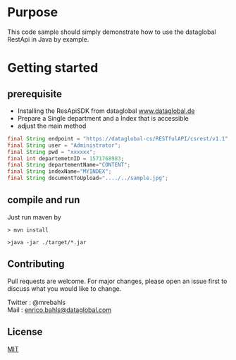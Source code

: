 # Purpose

This code sample should simply demonstrate how to use the dataglobal RestApi
in Java by example.

# Getting started
## prerequisite

* Installing the ResApiSDK from dataglobal www.dataglobal.de
* Prepare a Single department and a Index that is accessible
* adjust the main method

```java
final String endpoint = "https://dataglobal-cs/RESTfulAPI/csrest/v1.1";
final String user = "Administrator";
final String pwd = "xxxxxx";
final int departemetnID = 1571768983;
final String departementName="CONTENT";
final String indexName="MYINDEX";
final String documentToUpload="..../../sample.jpg";
```

## compile and run

Just run maven by 
```shell
> mvn install

>java -jar ./target/*.jar 

```

## Contributing
Pull requests are welcome. For major changes, please open an issue first to discuss what you would like to change.

Twitter :
@mrebahls
<br>
Mail : enrico.bahls@dataglobal.com


## License
[MIT](https://choosealicense.com/licenses/mit/)

